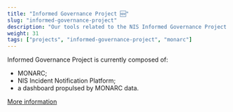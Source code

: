```yaml
---
title: "Informed Governance Project 🆕"
slug: "informed-governance-project"
description: "Our tools related to the NIS Informed Governance Project."
weight: 31
tags: ["projects", "informed-governance-project", "monarc"]
---
```



Informed Governance Project is currently composed of:

* MONARC;
* NIS Incident Notification Platform;
* a dashboard propulsed by MONARC data.


[More information](https://github.com/informed-governance-project)
